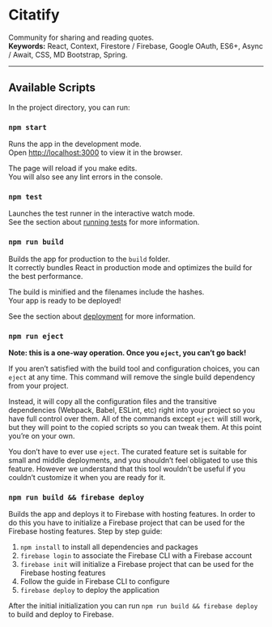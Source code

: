 # Citatify
Community for sharing and reading quotes.<br/>
**Keywords:** React, Context, Firestore / Firebase, Google OAuth, ES6+, Async / Await, CSS, MD Bootstrap, Spring.

---------------------------------------

## Available Scripts

In the project directory, you can run:

### `npm start`

Runs the app in the development mode.<br>
Open [http://localhost:3000](http://localhost:3000) to view it in the browser.

The page will reload if you make edits.<br>
You will also see any lint errors in the console.

### `npm test`

Launches the test runner in the interactive watch mode.<br>
See the section about [running tests](https://facebook.github.io/create-react-app/docs/running-tests) for more information.

### `npm run build`

Builds the app for production to the `build` folder.<br>
It correctly bundles React in production mode and optimizes the build for the best performance.

The build is minified and the filenames include the hashes.<br>
Your app is ready to be deployed!

See the section about [deployment](https://facebook.github.io/create-react-app/docs/deployment) for more information.

### `npm run eject`

**Note: this is a one-way operation. Once you `eject`, you can’t go back!**

If you aren’t satisfied with the build tool and configuration choices, you can `eject` at any time. This command will remove the single build dependency from your project.

Instead, it will copy all the configuration files and the transitive dependencies (Webpack, Babel, ESLint, etc) right into your project so you have full control over them. All of the commands except `eject` will still work, but they will point to the copied scripts so you can tweak them. At this point you’re on your own.

You don’t have to ever use `eject`. The curated feature set is suitable for small and middle deployments, and you shouldn’t feel obligated to use this feature. However we understand that this tool wouldn’t be useful if you couldn’t customize it when you are ready for it.

### `npm run build && firebase deploy`

Builds the app and deploys it to Firebase with hosting features. In order to do this you have to initialize a Firebase project that can be used for the Firebase hosting features. Step by step guide:

1. `npm install` to install all dependencies and packages
2. `firebase login` to associate the Firebase CLI with a Firebase account
3. `firebase init` will initialize a Firebase project that can be used for the Firebase hosting features
4. Follow the guide in Firebase CLI to configure
5. `firebase deploy` to deploy the application

After the initial initialization you can run `npm run build && firebase deploy` to build and deploy to Firebase.

